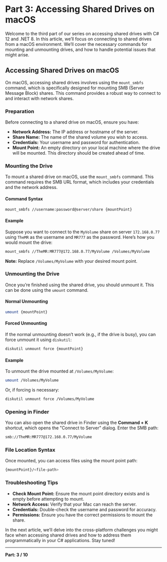# Part 3: Accessing Shared Drives on macOS

Welcome to the third part of our series on accessing shared drives with C# 12 and .NET 8. In this article, we’ll focus on connecting to shared drives from a macOS environment. We’ll cover the necessary commands for mounting and unmounting drives, and how to handle potential issues that might arise.

## Accessing Shared Drives on macOS

On macOS, accessing shared drives involves using the `mount_smbfs` command, which is specifically designed for mounting SMB (Server Message Block) shares. This command provides a robust way to connect to and interact with network shares.

### Preparation

Before connecting to a shared drive on macOS, ensure you have:

- **Network Address:** The IP address or hostname of the server.
- **Share Name:** The name of the shared volume you wish to access.
- **Credentials:** Your username and password for authentication.
- **Mount Point:** An empty directory on your local machine where the drive will be mounted. This directory should be created ahead of time.

### Mounting the Drive

To mount a shared drive on macOS, use the `mount_smbfs` command. This command requires the SMB URL format, which includes your credentials and the network address.

#### Command Syntax

```bash
mount_smbfs //username:password@server/share {mountPoint}
```

#### Example

Suppose you want to connect to the `MyVolume` share on server `172.168.0.77` using `TheMR` as the username and `MR777` as the password. Here’s how you would mount the drive:

```bash
mount_smbfs //TheMR:MR777@172.168.0.77/MyVolume /Volumes/MyVolume
```

**Note:** Replace `/Volumes/MyVolume` with your desired mount point.

### Unmounting the Drive

Once you’re finished using the shared drive, you should unmount it. This can be done using the `umount` command.

#### Normal Unmounting

```bash
umount {mountPoint}
```

#### Forced Unmounting

If the normal unmounting doesn’t work (e.g., if the drive is busy), you can force unmount it using `diskutil`:

```bash
diskutil unmount force {mountPoint}
```

#### Example

To unmount the drive mounted at `/Volumes/MyVolume`:

```bash
umount /Volumes/MyVolume
```

Or, if forcing is necessary:

```bash
diskutil unmount force /Volumes/MyVolume
```

### Opening in Finder

You can also open the shared drive in Finder using the **Command + K** shortcut, which opens the "Connect to Server" dialog. Enter the SMB path:

```bash
smb://TheMR:MR777@172.168.0.77/MyVolume
```

### File Location Syntax

Once mounted, you can access files using the mount point path:

```bash
{mountPoint}/<file-path>
```

### Troubleshooting Tips

- **Check Mount Point:** Ensure the mount point directory exists and is empty before attempting to mount.
- **Network Access:** Verify that your Mac can reach the server.
- **Credentials:** Double-check the username and password for accuracy.
- **Permissions:** Ensure you have the correct permissions to mount the share.

In the next article, we’ll delve into the cross-platform challenges you might face when accessing shared drives and how to address them programmatically in your C# applications. Stay tuned!

---

**Part: 3 / 10**